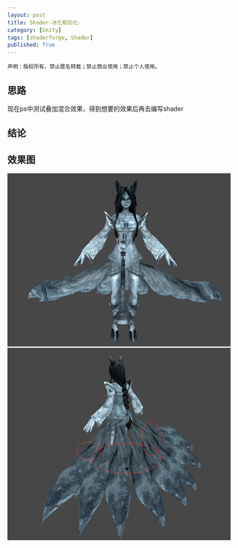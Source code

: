 ```yaml
---
layout: post
title: Shader-冰化和石化-
category: [Unity]
tags: [shaderforge, Shader]
published: True
---
```



`声明：版权所有，禁止匿名转载；禁止商业使用；禁止个人使用。`


## 思路 ##
现在ps中测试叠加混合效果，得到想要的效果后再去编写shader

## 结论 ##



## 效果图 ##
<left>
	<img src="/public/img/石化shader/01.png">
	<img src="/public/img/石化shader/02.png">
</left>
